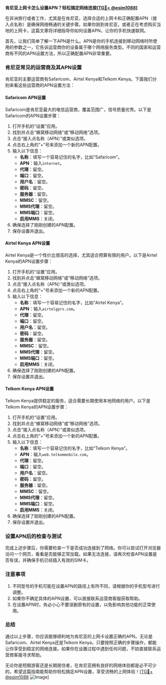 **肯尼亚上网卡怎么设置APN？轻松搞定网络连接[[TG💪+ @esim1088](https://t.me/s/esim1088)]**

在非洲旅行或者工作，尤其是在肯尼亚，选择合适的上网卡和正确配置APN（接入点名称）是确保网络畅通的关键步骤。如果你刚到肯尼亚，或者正在考虑购买当地的上网卡，这篇文章将详细指导你如何设置APN，让你的手机快速联网。

首先，让我们简单了解一下APN是什么。APN是你的手机连接到移动网络时所使用的参数之一，它告诉运营商你的设备属于哪个网络服务类型。不同的国家和运营商有不同的APN设置方法，所以正确配置APN非常重要。

### 肯尼亚常见的运营商及其APN设置

肯尼亚的主要运营商有Safaricom、Airtel Kenya和Telkom Kenya。下面我们分别来看这些运营商的APN设置方法：

#### Safaricom APN设置

Safaricom是肯尼亚最大的电信运营商，覆盖范围广，信号质量优秀。以下是Safaricom的APN设置步骤：

1. 打开手机的“设置”应用。
2. 找到并点击“蜂窝移动网络”或“移动网络”选项。
3. 点击“接入点名称（APN）”或类似选项。
4. 点击右上角的“+”号来添加一个新的APN配置。
5. 输入以下信息：
   - **名称**：填写一个容易记住的名字，比如“Safaricom”。
   - **APN**：输入`internet`。
   - **代理**：留空。
   - **端口**：留空。
   - **用户名**：留空。
   - **密码**：留空。
   - **服务器**：留空。
   - **MMSC**：留空。
   - **MMS代理**：留空。
   - **MMS端口**：留空。
   - **启用MMS**：关闭。
6. 确保选择了刚刚创建的APN配置。
7. 保存设置并退出。

#### Airtel Kenya APN设置

Airtel Kenya是一个性价比很高的选择，尤其适合预算有限的用户。以下是Airtel Kenya的APN设置步骤：

1. 打开手机的“设置”应用。
2. 找到并点击“蜂窝移动网络”或“移动网络”选项。
3. 点击“接入点名称（APN）”或类似选项。
4. 点击右上角的“+”号来添加一个新的APN配置。
5. 输入以下信息：
   - **名称**：填写一个容易记住的名字，比如“Airtel Kenya”。
   - **APN**：输入`airtelgprs.com`。
   - **代理**：留空。
   - **端口**：留空。
   - **用户名**：留空。
   - **密码**：留空。
   - **服务器**：留空。
   - **MMSC**：留空。
   - **MMS代理**：留空。
   - **MMS端口**：留空。
   - **启用MMS**：关闭。
6. 确保选择了刚刚创建的APN配置。
7. 保存设置并退出。

#### Telkom Kenya APN设置

Telkom Kenya提供稳定的服务，适合需要长期使用本地网络的用户。以下是Telkom Kenya的APN设置步骤：

1. 打开手机的“设置”应用。
2. 找到并点击“蜂窝移动网络”或“移动网络”选项。
3. 点击“接入点名称（APN）”或类似选项。
4. 点击右上角的“+”号来添加一个新的APN配置。
5. 输入以下信息：
   - **名称**：填写一个容易记住的名字，比如“Telkom Kenya”。
   - **APN**：输入`web.telkommobile.com`。
   - **代理**：留空。
   - **端口**：留空。
   - **用户名**：留空。
   - **密码**：留空。
   - **服务器**：留空。
   - **MMSC**：留空。
   - **MMS代理**：留空。
   - **MMS端口**：留空。
   - **启用MMS**：关闭。
6. 确保选择了刚刚创建的APN配置。
7. 保存设置并退出。

### 设置APN后的检查与测试

完成上述步骤后，你需要检查一下是否成功连接到了网络。你可以尝试打开浏览器访问一个网页，看看是否能够正常加载。如果无法连接，请再次检查APN设置是否有误，并确保手机已经插入有效的SIM卡。

### 注意事项

1. 不同型号的手机可能在设置APN的路径上有所不同，请根据你的手机型号进行调整。
2. 如果你不确定具体的APN设置，可以直接联系运营商客服获取帮助。
3. 在设置APN时，务必小心不要误删原有的设置，以免影响其他功能的正常使用。

### 总结

通过以上步骤，你应该能够顺利地为肯尼亚的上网卡设置正确的APN。无论是Safaricom、Airtel Kenya还是Telkom Kenya，只要按照正确的步骤操作，都能让你享受到稳定的网络连接。如果你在设置过程中遇到任何问题，不妨直接联系运营商客服寻求帮助。

无论你是短期游客还是长期居住者，在肯尼亚拥有良好的网络体验都是必不可少的。希望这篇指南能帮助你轻松搞定APN设置，享受流畅的上网体验！[[TG💪+ @esim1088](https://t.me/s/esim1088) ![Image](https://i.postimg.cc/4NQfJmqS/Snipaste-2025-05-13-00-14-12.png)]